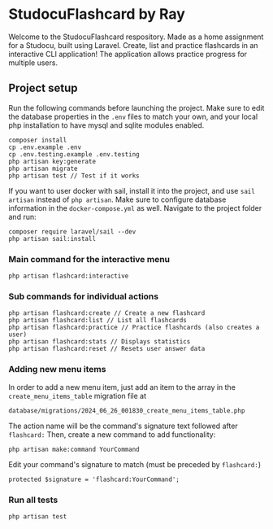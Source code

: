 # StudocuFlashcard by Ray
Welcome to the StudocuFlashcard respository.
Made as a home assignment for a Studocu, built using Laravel.
Create, list and practice flashcards in an interactive CLI application!
The application allows practice progress for multiple users.

## Project setup
Run the following commands before launching the project.
Make sure to edit the database properties in the `.env` files to match your own,
and your local php installation to have mysql and sqlite modules enabled.
```
composer install
cp .env.example .env
cp .env.testing.example .env.testing
php artisan key:generate
php artisan migrate
php artisan test // Test if it works
```

If you want to user docker with sail, install it into the project,
and use `sail artisan` instead of `php artisan`.
Make sure to configure database information in the `docker-compose.yml` as well.
Navigate to the project folder and run:
```
composer require laravel/sail --dev
php artisan sail:install
```

### Main command for the interactive menu
```
php artisan flashcard:interactive
```

### Sub commands for individual actions
```
php artisan flashcard:create // Create a new flashcard
php artisan flashcard:list // List all flashcards
php artisan flashcard:practice // Practice flashcards (also creates a user)
php artisan flashcard:stats // Displays statistics
php artisan flashcard:reset // Resets user answer data
```

### Adding new menu items
In order to add a new menu item, just add an item to the array
in the `create_menu_items_table` migration file at
```
database/migrations/2024_06_26_001830_create_menu_items_table.php
```
The action name will be the command's signature text followed after `flashcard:`
Then, create a new command to add functionality:
```
php artisan make:command YourCommand
```
Edit your command's signature to match (must be preceded by `flashcard:`)
```
protected $signature = 'flashcard:YourCommand';
```


### Run all tests
```
php artisan test
```